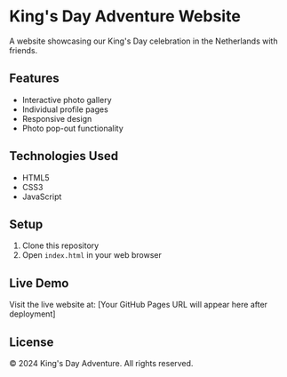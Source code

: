 # King's Day Adventure Website

A website showcasing our King's Day celebration in the Netherlands with friends.

## Features
- Interactive photo gallery
- Individual profile pages
- Responsive design
- Photo pop-out functionality

## Technologies Used
- HTML5
- CSS3
- JavaScript

## Setup
1. Clone this repository
2. Open `index.html` in your web browser

## Live Demo
Visit the live website at: [Your GitHub Pages URL will appear here after deployment]

## License
© 2024 King's Day Adventure. All rights reserved. 